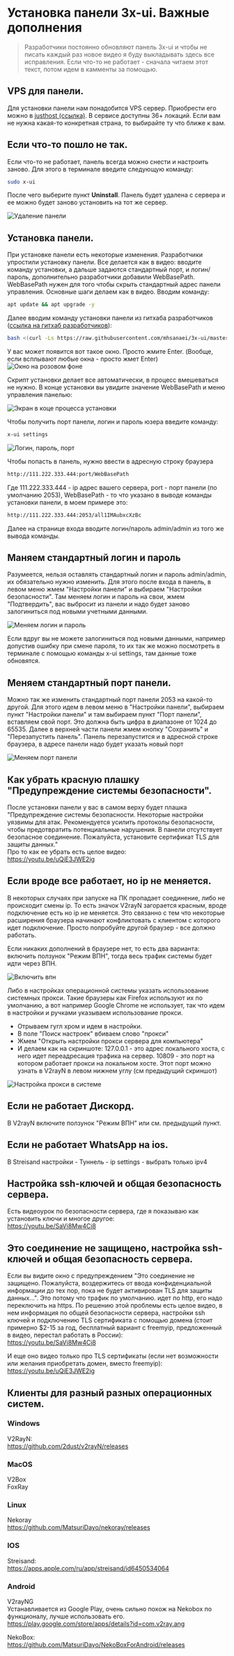 # Установка панели 3x-ui. Важные дополнения 
>Разработчики постоянно обновляют панель 3x-ui и чтобы не писать каждый раз новое видео я буду выкладывать здесь все исправления. Если что-то не работает - сначала читаем этот текст, потом идем в камменты за помощью.

## VPS для панели.
Для установки панели нам понадобится VPS сервер. Приобрести его можно в <a href="https://bit.ly/4dcx1Da)" target="_blank">justhost (ссылка)</a>.
В сервисе доступны 36+ локаций. Если вам не нужна какая-то конкретная страна, то выбирайте ту что ближе к вам.

## Если что-то пошло не так.
Если что-то не работает, панель всегда можно снести и настроить заново. Для этого в терминале введите следующую команду:
```sh
sudo x-ui
```
После чего выберите пункт **Uninstall**. Панель будет удалена с сервера и ее можно будет заново установить на тот же сервер.

![Удаление панели](https://raw.githubusercontent.com/ServerTechnologies/youtube-instructions/refs/heads/main/screenshots/3x-ui/uninstall.jpg)

## Установка панели.
При установке панели есть некоторые изменения. Разработчики упростили установку панели. Все делается как в видео: вводите команду установки, а дальше задаются стандартный порт, и логин/пароль, дополнительно разработчики добавили WebBasePath.
WebBasePath нужен для того чтобы скрыть стандартный адрес панели управления. Основные шаги делаем как в видео. Вводим команду:
```sh
apt update && apt upgrade -y
```
Далее вводим команду установки панели из гитхаба разработчиков ([ссылка на гитхаб разработчиков](https://github.com/MHSanaei/3x-ui?ysclid=lstfiw45v6910325792)):
```sh
bash <(curl -Ls https://raw.githubusercontent.com/mhsanaei/3x-ui/master/install.sh)
```
У вас может появится вот такое окно. Просто жмите Enter. (Вообще, если всплывают любые окна - просто жмет Enter)
![Окно на розовом фоне](https://raw.githubusercontent.com/ServerTechnologies/youtube-instructions/refs/heads/main/screenshots/3x-ui/pink-display.jpg)

Скрипт установки делает все автоматически, в процесс вмешеваться не нужно. В конце установки вы увидите значение WebBasePath и меню управления панелью:

![Экран в коце процесса установки](https://raw.githubusercontent.com/ServerTechnologies/youtube-instructions/refs/heads/main/screenshots/3x-ui/end-of-install.png)

Чтобы получить порт панели, логин и пароль юзера введите команду:

```sh
x-ui settings
```
![Логин, пароль, порт](https://raw.githubusercontent.com/ServerTechnologies/youtube-instructions/refs/heads/main/screenshots/3x-ui/x-ui-settings.png)


Чтобы попасть в панель, нужно ввести в адресную строку браузера
 ```sh
http://111.222.333.444:port/WebBasePath
```

Где 111.222.333.444 - ip адрес вашего сервера, port - порт панели (по умолчанию 2053), WebBasePath - то что указано в выводе команды установки панели, в моем примере это:
```sh
http://111.222.333.444:2053/all1IMAubxcXzBc
```
Далее на странице входа вводите логин/пароль admin/admin из того же вывода команды.

## Маняем стандартный логин и пароль
Разумеется, нельзя оставлять стандартный логин и пароль admin/admin, их обязательно нужно изменить. Для этого после входа в панель, в левом меню жмем "Настройки панели" и выбираем "Настройки безопасности".
Там меняем логин и пароль на свои, жмем "Подтвердить", вас выбросит из панели и надо будет заново залогиниться под новыми  учетными данными.

![Меняем логин и пароль](https://raw.githubusercontent.com/ServerTechnologies/youtube-instructions/refs/heads/main/screenshots/3x-ui/security-settings.png)

Если вдруг вы не можете залогиниться под новыми данными, например допустив ошибку при смене пароля, то их так же можно посмотреть в терминале с помощью команды x-ui settings, там данные тоже обновятся.
## Меняем стандартный порт панели.
Можно так же изменить стандартный порт панели 2053 на какой-то другой. Для этого идем в левом меню в "Настройки панели", выбираем пункт "Настройки панели" и там выбираем пункт "Порт панели", вставляем свой порт. Это 
должна быть цифра в диапазоне от 1024 до 65535. Далее в верхней части панели жмем кнопку "Сохранить" и "Перезапустить панель". Панель перезапустится и в адресной строке браузера, в адресе панели надо будет указать новый порт

![Меняем порт панели](https://raw.githubusercontent.com/ServerTechnologies/youtube-instructions/refs/heads/main/screenshots/3x-ui/pannel-port.png)

## Как убрать красную плашку "Предупреждение системы безопасности".
После установки панели у вас в самом верху будет плашка "Предупреждение системы безопасности. Некоторые настройки уязвимы для атак. Рекомендуется усилить протоколы безопасности, чтобы предотвратить потенциальные нарушения. В панели отсутствует безопасное соединение. Пожалуйста, установите сертификат TLS для защиты данных."\
Про то как ее убрать есть целое видео:\
https://youtu.be/uQiE3JWE2ig

## Если вроде все работает, но ip не меняется.
В некоторых случаях при запуске на ПК пропадает соединение, либо не происходит смены ip. То есть значок V2rayN загорается красным, вроде подключение есть но ip не меняется. Это связанно с тем что некоторые расширения браузера начинают конфликтовать с клиентом с которого идет подключение. Просто попробуйте другой браузер - все должно работать.

Если никаких дополнений в браузере нет, то есть два варианта: включить ползунок "Режим ВПН", тогда весь трафик системы будет идти через ВПН.

![Включить впн](https://raw.githubusercontent.com/ServerTechnologies/youtube-instructions/refs/heads/main/screenshots/3x-ui/vpn-mode.jpg)

Либо в настройках операционной системы указать использование системных прокси. Такие браузеры как Firefox используют их по умолчанию, а вот например Google Chrome не использует, так что идем в настройки и ручками указываем использование прокси.
- Отрываем гугл хром и идем в настройки.
- В поле "Поиск настроек" вбиваем слово "прокси"
- Жмем "Открыть настройки прокси сервера для компьютера"
- И делаем как на скриншоте: 127.0.0.1 - это адрес локального хоста, с него идет переадресация трафика на сервер. 10809 - это порт на котором работает прокси на локальном хосте. Этот порт можно узнать в V2rayN в левом нижнем углу (см предыдущий скриншот)

![Настройка прокси в системе](https://raw.githubusercontent.com/ServerTechnologies/youtube-instructions/refs/heads/main/screenshots/3x-ui/proxy-settings.jpg)

## Если не работает Дискорд.
В V2rayN включите ползунок "Режим ВПН" или см. предыдущий пункт.

## Если не работает WhatsApp на ios.
В Streisand настройки - Туннель - ip settings - выбрать только ipv4

## Настройка ssh-ключей и общая безопасность сервера.
Есть видеоурок по безопасности сервера, где я показываю как установить ключи и многое другое:\
https://youtu.be/SaVi8Mw4Ci8

## Это соединение не защищено, настройка ssh-ключей и общая безопасность сервера.
Если вы видите окно с предупреждением "Это соединение не защищено. Пожалуйста, воздержитесь от ввода конфиденциальной информации до тех пор, пока не будет активирован TLS для защиты данных...". Это потому что трафик по умолчанию. идет по http, его надо переключить на https.
По решению этой проблемы есть целое видео, в нем информация по общей безопасности сервера, настройки ssh ключей и подключению TLS сертификата с помощью домена (стоит примерно $2-15 за год, бесплатный вариант с freemyip, предложенный в видео, перестал работать в России):\
https://youtu.be/SaVi8Mw4Ci8

И еще оно видео только про TLS сертификаты (если нет возможности или желания приобретать домен, вместо freemyip):\
https://youtu.be/uQiE3JWE2ig
## Клиенты для разный разных операционных систем.
### Windows
V2RayN:\
https://github.com/2dust/v2rayN/releases

### MacOS
V2Box\
FoxRay

### Linux
Nekoray\
https://github.com/MatsuriDayo/nekoray/releases

### IOS
Streisand:\
https://apps.apple.com/ru/app/streisand/id6450534064

### Android
V2rayNG\
Устанавливается из Google Play, очень сильно похож на Nekobox по функционалу, лучше использовать его.\
https://play.google.com/store/apps/details?id=com.v2ray.ang

NekoBox:\
https://github.com/MatsuriDayo/NekoBoxForAndroid/releases


